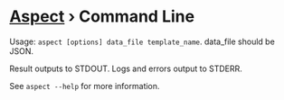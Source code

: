[Aspect](./../readme.md) › Command Line
===================

<!-- {% raw %} -->

Usage:  `aspect [options] data_file template_name`.  data_file should be JSON.

Result outputs to STDOUT. Logs and errors output to STDERR.

See `aspect --help` for more information.

<!-- {% endraw %} -->